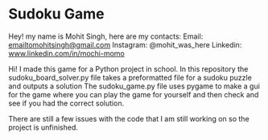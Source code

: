 # Sudoku Game
Hey! my name is Mohit Singh, here are my contacts: 
Email: emailtomohitsingh@gmail.com 
Instagram: @mohit_was_here 
Linkedin: www.linkedin.com/in/mochi-momo 

Hi! I made this game for a Python project in school.
In this repository the sudoku_board_solver.py file takes a preformatted file for a sudoku puzzle and outputs a solution
The sudoku_game.py file uses pygame to make a gui for the game where you can play the game for yourself and then check and see if you had the correct solution.

There are still a few issues with the code that I am still working on so the project is unfinished.
